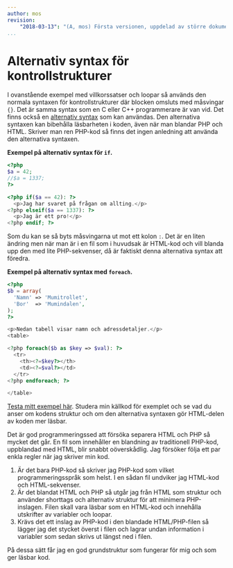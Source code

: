 ```yaml
---
author: mos
revision:
    "2018-03-13": "(A, mos) Första versionen, uppdelad av större dokument."
...
```

Alternativ syntax för kontrollstrukturer
=======================

I ovanstående exempel med villkorssatser och loopar så används den normala syntaxen för kontrollstrukturer där blocken omsluts med måsvingar `{}`. Det är samma syntax som en C eller C++ programmerare är van vid. Det finns också en [alternativ syntax](http://php.net/manual/en/control-structures.alternative-syntax.php) som kan användas. Den alternativa syntaxen kan bibehålla läsbarheten i koden, även när man blandar PHP och HTML. Skriver man ren PHP-kod så finns det ingen anledning att använda den alternativa syntaxen.

**Exempel på alternativ syntax för `if`.**

```php
<?php
$a = 42;
//$a = 1337;
?>

<?php if($a == 42): ?>
  <p>Jag har svaret på frågan om allting.</p>
<?php elseif($a == 1337): ?>
  <p>Jag är ett pro!</p>
<?php endif; ?>
```

Som du kan se så byts måsvingarna ut mot ett kolon `:`. Det är en liten ändring men när man är i en fil som i huvudsak är HTML-kod och vill blanda upp den med lite PHP-sekvenser, då är faktiskt denna alternativa syntax att föredra.

**Exempel på alternativ syntax med `foreach`.**

```php
<?php
$b = array(
  'Namn' => 'Mumitrollet',
  'Bor'  => 'Mumindalen',
);
?>

<p>Nedan tabell visar namn och adressdetaljer.</p>
<table>

<?php foreach($b as $key => $val): ?>
  <tr>
    <th><?=$key?></th>
    <td><?=$val?></td>
  </tr>
<?php endforeach; ?>

</table>
```

[Testa mitt exempel här](kod-exempel/guiden-php-20/alternative/alternative.php). Studera min källkod för exemplet och se vad du anser om kodens struktur och om den alternativa syntaxen gör HTML-delen av koden mer läsbar.

Det är god programmeringssed att försöka separera HTML och PHP så mycket det går. En fil som innehåller en blandning av traditionell PHP-kod, uppblandad med HTML, blir snabbt oöverskådlig. Jag försöker följa ett par enkla regler när jag skriver min kod.

1. Är det bara PHP-kod så skriver jag PHP-kod som vilket programmeringsspråk som helst. I en sådan fil undviker jag HTML-kod och HTML-sekvenser.
2. Är det blandat HTML och PHP så utgår jag från HTML som struktur och använder shorttags och alternativ struktur för att minimera PHP-inslagen. Filen skall vara läsbar som en HTML-kod och innehålla utskrifter av variabler och loopar.
3. Krävs det ett inslag av PHP-kod i den blandade HTML/PHP-filen så lägger jag det stycket överst i filen och lagrar undan information i variabler som sedan skrivs ut längst ned i filen.

På dessa sätt får jag en god grundstruktur som fungerar för mig och som ger läsbar kod.
